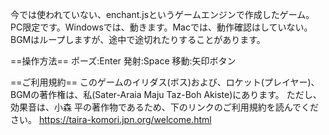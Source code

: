 今では使われていない、enchant.jsというゲームエンジンで作成したゲーム。
PC限定です。Windowsでは、動きます。Macでは、動作確認はしていない。
BGMはループしますが、途中で途切れたりすることがあります。

==操作方法==
ポーズ:Enter
発射:Space
移動:矢印ボタン

==ご利用規約==
このゲームのイリダス(ボス)および、ロケット(プレイヤー)、BGMの著作権は、私(Sater-Araia Maju Taz-Boh Akiste)にあります。
ただし、効果音は、小森 平の著作物であるため、下のリンクのご利用規約を読んでください。
https://taira-komori.jpn.org/welcome.html
